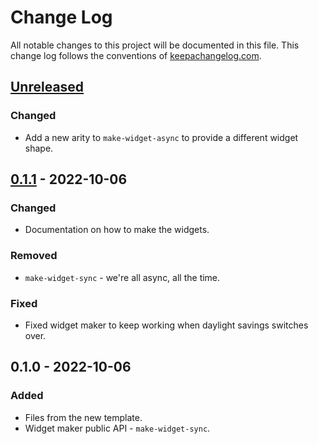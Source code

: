 # Change Log
All notable changes to this project will be documented in this file. This change log follows the conventions of [keepachangelog.com](http://keepachangelog.com/).

## [Unreleased]
### Changed
- Add a new arity to `make-widget-async` to provide a different widget shape.

## [0.1.1] - 2022-10-06
### Changed
- Documentation on how to make the widgets.

### Removed
- `make-widget-sync` - we're all async, all the time.

### Fixed
- Fixed widget maker to keep working when daylight savings switches over.

## 0.1.0 - 2022-10-06
### Added
- Files from the new template.
- Widget maker public API - `make-widget-sync`.

[Unreleased]: https://sourcehost.site/your-name/asr-ast/compare/0.1.1...HEAD
[0.1.1]: https://sourcehost.site/your-name/asr-ast/compare/0.1.0...0.1.1
